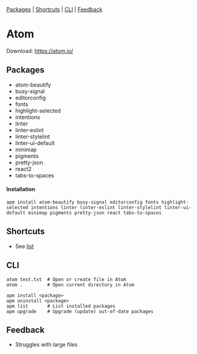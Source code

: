 [Packages](#packages) | [Shortcuts](#shortcuts) | [CLI](#cli) | [Feedback](#feedback)

# Atom

Download: <https://atom.io/>

## Packages

- atom-beautify
- busy-signal
- editorconfig
- fonts
- highlight-selected
- intentions
- linter
- linter-eslint
- linter-stylelint
- linter-ui-default
- minimap
- pigments
- pretty-json
- react2
- tabs-to-spaces

#### Installation

```
apm install atom-beautify busy-signal editorconfig fonts highlight-selected intentions linter linter-eslint linter-stylelint linter-ui-default minimap pigments pretty-json react tabs-to-spaces
```

## Shortcuts

- See [list](./shortcuts.md)

## CLI

```
atom test.txt  # Open or create file in Atom
atom .         # Open current directory in Atom

apm install <package>
apm uninstall <package>
apm list       # List installed packages
apm upgrade    # Upgrade (update) out-of-date packages
```

## Feedback

- Struggles with large files
